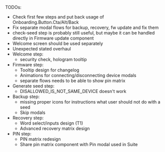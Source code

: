 TODOs:
- Check first few steps and put back usage of Onboarding.Button.Cta/Alt/Back
- Fix separate modal flows for backup, recovery, fw update and fix them
- check-seed step is probably still useful, but maybe it can be handled directly in Firmware update component
- Welcome screen should be used separately
- Unexpected stated overhaul
- Welcome step: 
    - security check, hologram tooltip
- Firmware step:
    - Tooltip design for changelog
    - Animations for connecting/disconnecting device modals
    - separate flows needs to be able to show pin matrix
- Generate seed step:
    - DISALLOWED_IS_NOT_SAME_DEVICE doesn't work
- Backup step:
    - missing proper icons for instructions what user should not do with a seed
    - Skip modals
- Recovery step:
    - Word select/inputs design (T1)
    - Advanced recovery matrix design
- PIN step:
    - PIN matrix redesign
    - Share pin matrix component with Pin modal used in Suite
    